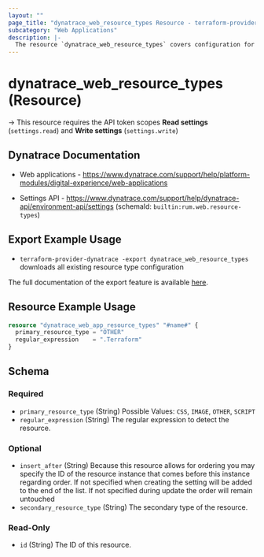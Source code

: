 ```yaml
---
layout: ""
page_title: "dynatrace_web_resource_types Resource - terraform-provider-dynatrace"
subcategory: "Web Applications"
description: |-
  The resource `dynatrace_web_resource_types` covers configuration for web application resource types
---
```


# dynatrace_web_resource_types (Resource)

-> This resource requires the API token scopes **Read settings** (`settings.read`) and **Write settings** (`settings.write`)

## Dynatrace Documentation

- Web applications - https://www.dynatrace.com/support/help/platform-modules/digital-experience/web-applications

- Settings API - https://www.dynatrace.com/support/help/dynatrace-api/environment-api/settings (schemaId: `builtin:rum.web.resource-types`)

## Export Example Usage

- `terraform-provider-dynatrace -export dynatrace_web_resource_types` downloads all existing resource type configuration

The full documentation of the export feature is available [here](https://registry.terraform.io/providers/dynatrace-oss/dynatrace/latest/docs/guides/export-v2).

## Resource Example Usage

```terraform
resource "dynatrace_web_app_resource_types" "#name#" {
  primary_resource_type = "OTHER"
  regular_expression    = ".Terraform"
}
```

<!-- schema generated by tfplugindocs -->
## Schema

### Required

- `primary_resource_type` (String) Possible Values: `CSS`, `IMAGE`, `OTHER`, `SCRIPT`
- `regular_expression` (String) The regular expression to detect the resource.

### Optional

- `insert_after` (String) Because this resource allows for ordering you may specify the ID of the resource instance that comes before this instance regarding order. If not specified when creating the setting will be added to the end of the list. If not specified during update the order will remain untouched
- `secondary_resource_type` (String) The secondary type of the resource.

### Read-Only

- `id` (String) The ID of this resource.
 
